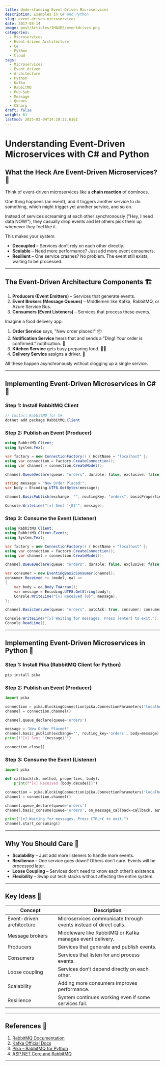 ```yaml
---
title: Understanding Event-Driven Microservices
description: Examples in C# and Python
slug: event-driven-microservices
date: 2017-08-14
image: post/Articles/IMAGES/eventdriven.png
categories:
  - Microservices
  - Event-driven Architecture
  - C#
  - Python
  - Cloud
tags:
  - Microservices
  - Event-driven
  - Architecture
  - Python
  - Kafka
  - RabbitMQ
  - Pub-Sub
  - Message
  - Queues
  - CSharp
draft: false
weight: 61
lastmod: 2025-03-04T14:28:32.616Z
---
```

# Understanding Event-Driven Microservices with C# and Python

## What the Heck Are Event-Driven Microservices? 🤔

Think of event-driven microservices like a **chain reaction** of dominoes.

One thing happens (an event), and it triggers another service to do something, which might trigger yet another service, and so on.

Instead of services screaming at each other synchronously ("Hey, I need data NOW!"), they casually drop events and let others pick them up whenever they feel like it.

This makes your system:

* **Decoupled** – Services don’t rely on each other directly.
* **Scalable** – Need more performance? Just add more event consumers.
* **Resilient** – One service crashes? No problem. The event still exists, waiting to be processed.

***

## The Event-Driven Architecture Components 🏗️

1. **Producers (Event Emitters)** – Services that generate events.
2. **Event Brokers (Message Queues)** – Middlemen like Kafka, RabbitMQ, or Azure Service Bus.
3. **Consumers (Event Listeners)** – Services that process these events.

Imagine a food delivery app:

1. **Order Service** says, "New order placed!" 📦
2. **Notification Service** hears that and sends a "Ding! Your order is confirmed." notification. 🔔
3. **Kitchen Service** gets busy preparing food. 👨‍🍳
4. **Delivery Service** assigns a driver. 🚗

All these happen asynchronously without clogging up a single service.

***

## Implementing Event-Driven Microservices in C# 🚀

### Step 1: Install RabbitMQ Client

```csharp
// Install RabbitMQ for C#
dotnet add package RabbitMQ.Client
```

### Step 2: Publish an Event (Producer)

```csharp
using RabbitMQ.Client;
using System.Text;

var factory = new ConnectionFactory() { HostName = "localhost" };
using var connection = factory.CreateConnection();
using var channel = connection.CreateModel();

channel.QueueDeclare(queue: "orders", durable: false, exclusive: false, autoDelete: false, arguments: null);

string message = "New Order Placed!";
var body = Encoding.UTF8.GetBytes(message);

channel.BasicPublish(exchange: "", routingKey: "orders", basicProperties: null, body: body);

Console.WriteLine("[x] Sent '{0}'", message);
```

### Step 3: Consume the Event (Listener)

```csharp
using RabbitMQ.Client;
using RabbitMQ.Client.Events;
using System.Text;

var factory = new ConnectionFactory() { HostName = "localhost" };
using var connection = factory.CreateConnection();
using var channel = connection.CreateModel();

channel.QueueDeclare(queue: "orders", durable: false, exclusive: false, autoDelete: false, arguments: null);

var consumer = new EventingBasicConsumer(channel);
consumer.Received += (model, ea) =>
{
    var body = ea.Body.ToArray();
    var message = Encoding.UTF8.GetString(body);
    Console.WriteLine("[x] Received {0}", message);
};

channel.BasicConsume(queue: "orders", autoAck: true, consumer: consumer);

Console.WriteLine("[x] Waiting for messages. Press [enter] to exit.");
Console.ReadLine();
```

***

## Implementing Event-Driven Microservices in Python 🐍

### Step 1: Install Pika (RabbitMQ Client for Python)

```bash
pip install pika
```

### Step 2: Publish an Event (Producer)

```python
import pika

connection = pika.BlockingConnection(pika.ConnectionParameters('localhost'))
channel = connection.channel()

channel.queue_declare(queue='orders')

message = "New Order Placed!"
channel.basic_publish(exchange='', routing_key='orders', body=message)
print(f"[x] Sent '{message}'")

connection.close()
```

### Step 3: Consume the Event (Listener)

```python
import pika

def callback(ch, method, properties, body):
    print(f"[x] Received {body.decode()}")

connection = pika.BlockingConnection(pika.ConnectionParameters('localhost'))
channel = connection.channel()

channel.queue_declare(queue='orders')
channel.basic_consume(queue='orders', on_message_callback=callback, auto_ack=True)

print("[x] Waiting for messages. Press CTRL+C to exit.")
channel.start_consuming()
```

***

## Why You Should Care 🧐

* **Scalability** – Just add more listeners to handle more events.
* **Resilience** – One service goes down? Others don’t care. Events will be processed later.
* **Loose Coupling** – Services don’t need to know each other’s existence.
* **Flexibility** – Swap out tech stacks without affecting the entire system.

***

## Key Ideas 📝

| Concept                   | Description                                                       |
| ------------------------- | ----------------------------------------------------------------- |
| Event-driven architecture | Microservices communicate through events instead of direct calls. |
| Message brokers           | Middleware like RabbitMQ or Kafka manages event delivery.         |
| Producers                 | Services that generate and publish events.                        |
| Consumers                 | Services that listen for and process events.                      |
| Loose coupling            | Services don’t depend directly on each other.                     |
| Scalability               | Adding more consumers improves performance.                       |
| Resilience                | System continues working even if some services fail.              |

***

## References 🔗

1. [RabbitMQ Documentation](https://www.rabbitmq.com/documentation.html)
2. [Kafka Official Docs](https://kafka.apache.org/documentation/)
3. [Pika – RabbitMQ for Python](https://pika.readthedocs.io/en/stable/)
4. [ASP.NET Core and RabbitMQ](https://learn.microsoft.com/en-us/aspnet/core/microservices/rabbitmq)

***
